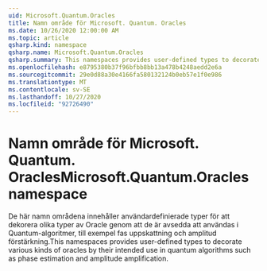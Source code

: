 ```yaml
---
uid: Microsoft.Quantum.Oracles
title: Namn område för Microsoft. Quantum. Oracles
ms.date: 10/26/2020 12:00:00 AM
ms.topic: article
qsharp.kind: namespace
qsharp.name: Microsoft.Quantum.Oracles
qsharp.summary: This namespaces provides user-defined types to decorate various kinds of oracles by their intended use in quantum algorithms such as phase estimation and amplitude amplification.
ms.openlocfilehash: e8795380b37f96bfbb8bb13a478b4248aedd2e6a
ms.sourcegitcommit: 29e0d88a30e4166fa580132124b0eb57e1f0e986
ms.translationtype: MT
ms.contentlocale: sv-SE
ms.lasthandoff: 10/27/2020
ms.locfileid: "92726490"
---
```

# <a name="microsoftquantumoracles-namespace"></a><span data-ttu-id="f0407-102">Namn område för Microsoft. Quantum. Oracles</span><span class="sxs-lookup"><span data-stu-id="f0407-102">Microsoft.Quantum.Oracles namespace</span></span>

<span data-ttu-id="f0407-103">De här namn områdena innehåller användardefinierade typer för att dekorera olika typer av Oracle genom att de är avsedda att användas i Quantum-algoritmer, till exempel fas uppskattning och amplitud förstärkning.</span><span class="sxs-lookup"><span data-stu-id="f0407-103">This namespaces provides user-defined types to decorate various kinds of oracles by their intended use in quantum algorithms such as phase estimation and amplitude amplification.</span></span>

